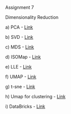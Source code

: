 Assignment 7

Dimensionality Reduction

a) PCA - [Link](https://colab.research.google.com/drive/18Wyow7kBV8dxGmQzKTfbc_LlQjQWzvWd?usp=sharing)

b) SVD - [Link](https://colab.research.google.com/drive/1NhC3UpJ6cmMglcpP6Cg23jS9bqWrrbsw?usp=sharing)

c) MDS - [Link](https://colab.research.google.com/drive/18rOR9vgnnki2Yvu-7CExwkhJtjDLgKI5?usp=sharing)

d) ISOMap - [Link](https://colab.research.google.com/drive/1aDaF3Mb-_V6VFcGJMux_agTcszPobtX_?usp=sharing)

e) LLE - [Link](https://colab.research.google.com/drive/1a6ksBkHmDUL3xfg_SlLE1da5xhptHAUy?usp=sharing)

f) UMAP - [Link](https://colab.research.google.com/drive/1QQSxPI5ogt2U01vIZRxwUg5ykX95Gddc?usp=sharing)

g) t-sne - [Link](https://colab.research.google.com/drive/17BwcPIX9bFV3ZOTIJnY6o5b7nVLM_vqv?usp=sharing)

h) Umap for clustering - [Link](https://colab.research.google.com/drive/1QQSxPI5ogt2U01vIZRxwUg5ykX95Gddc?usp=sharing)

i) DataBricks - [Link](https://databricks-prod-cloudfront.cloud.databricks.com/public/4027ec902e239c93eaaa8714f173bcfc/5006762491692697/3060969076631330/8077369880284727/latest.html)